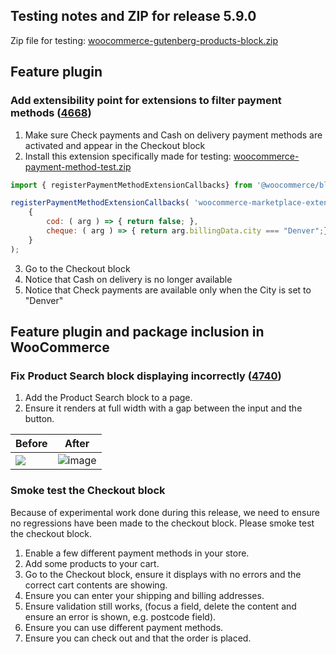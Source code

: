 ## Testing notes and ZIP for release 5.9.0

Zip file for testing: [woocommerce-gutenberg-products-block.zip](https://github.com/woocommerce/woocommerce-gutenberg-products-block/files/7161568/woocommerce-gutenberg-products-block.zip)

## Feature plugin

### Add extensibility point for extensions to filter payment methods ([4668](https://github.com/woocommerce/woocommerce-gutenberg-products-block/pull/4668))

1. Make sure Check payments and Cash on delivery payment methods are activated and appear in the Checkout block
2. Install this extension specifically made for testing: [woocommerce-payment-method-test.zip](https://github.com/woocommerce/woocommerce-gutenberg-products-block/files/7160423/woocommerce-payment-method-test.zip)
```js
import { registerPaymentMethodExtensionCallbacks} from '@woocommerce/blocks-registry';

registerPaymentMethodExtensionCallbacks( 'woocommerce-marketplace-extension',
	{
		cod: ( arg ) => { return false; },
		cheque: ( arg ) => { return arg.billingData.city === "Denver";}
	}
);
```
3. Go to the Checkout block
4. Notice that Cash on delivery is no longer available
5. Notice that Check payments are available only when the City is set to "Denver"

## Feature plugin and package inclusion in WooCommerce

### Fix Product Search block displaying incorrectly ([4740](https://github.com/woocommerce/woocommerce-gutenberg-products-block/pull/4740))

1. Add the Product Search block to a page.
2. Ensure it renders at full width with a gap between the input and the button.

| Before | After |
|---|---|
| <img src="https://user-images.githubusercontent.com/3616980/133223981-f31f54ff-2a4d-4652-a8e8-599c7942b7ce.png" /> | ![image](https://user-images.githubusercontent.com/5656702/133245602-8751a6fd-9bad-40b2-aad0-4d91e09afdd7.png) |


### Smoke test the Checkout block
Because of experimental work done during this release, we need to ensure no regressions have been made to the checkout block. Please smoke test the checkout block.

1. Enable a few different payment methods in your store.
2. Add some products to your cart. 
3. Go to the Checkout block, ensure it displays with no errors and the correct cart contents are showing.
4. Ensure you can enter your shipping and billing addresses.
5. Ensure validation still works, (focus a field, delete the content and ensure an error is shown, e.g. postcode field).
6. Ensure you can use different payment methods.
7. Ensure you can check out and that the order is placed.
